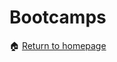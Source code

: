 # Bootcamps


<span>&#127968;</span> <a href="https://anustatsupportonline.github.io/">Return to homepage</a>
